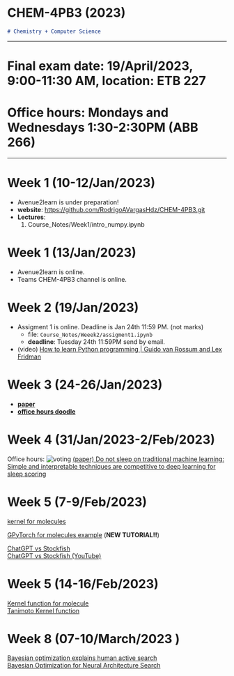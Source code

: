 <!-- ---
marp: true
theme: default
# _class: invet
backgroundColor: #fff
# backgroundImage: url('../Figures/dallemini.png')
paginate: true
math: katex
---
# https://marp.app/

<style>
section { 
    font-size: 30px; 
}
img[alt~="center"] {
  display: block;
  margin: 0 auto;
}
</style>
<style scoped>section { font-size: 30px; }</style>
 -->


# **CHEM-4PB3 (2023)**

```markdown
# Chemistry + Computer Science
```
---
# **Final exam date**: **19/April/2023**,  **9:00-11:30 AM**, location: **ETB 227**
# **Office hours**: Mondays and Wednesdays 1:30-2:30PM (**ABB 266**)
---

# **Week 1 (10-12/Jan/2023)**
* Avenue2learn is under preparation!
* **website**: https://github.com/RodrigoAVargasHdz/CHEM-4PB3.git
* **Lectures**: 
  1. Course_Notes/Week1/intro_numpy.ipynb

# **Week 1 (13/Jan/2023)**
* Avenue2learn is online.
* Teams CHEM-4PB3 channel is online.

# **Week 2 (19/Jan/2023)**
* Assigment 1 is online. Deadline is Jan 24th 11:59 PM. (not marks)
  * file: ```Course_Notes/Weeek2/assigment1.ipynb```
  * **deadline**: Tuesday 24th 11:59PM send by email.
* (video) [How to learn Python programming | Guido van Rossum and Lex Fridman](https://www.youtube.com/watch?v=F2Mx-u7auUs)
  
# **Week 3 (24-26/Jan/2023)**
  * [**paper**](https://doi.org/10.1021/acs.jchemed.1c00142)
  * [**office hours doodle**](https://forms.gle/ZzpxuHSyKhijiGuH8)

# **Week 4 (31/Jan/2023-2/Feb/2023)**
Office hours:
![voting](https://raw.github.com/RodrigoAVargasHdz/CHEM-4PB3/master/Course_Notes/Figures/office_hours_voting.png)
[(paper) Do not sleep on traditional machine learning: Simple and interpretable techniques are competitive to deep learning for sleep scoring](https://www.sciencedirect.com/science/article/pii/S1746809422008837)

# **Week 5 (7-9/Feb/2023)**
[kernel for molecules](https://towardsdatascience.com/gaussian-process-regression-on-molecules-in-gpflow-ee6fedab2130)

[GPyTorch for molecules example](Week6/gpytorch_molecules.ipynb) (**NEW TUTORIAL!!**)
<!-- [GPyTorch for molecules example](https://raw.github.com/RodrigoAVargasHdz/CHEM-4PB3/master/Course_Notes/Week5/gpytorch_molecules.ipynb) -->
[ChatGPT vs Stockfish](https://twitter.com/JoINrbs/status/1624351822621315072?s=20&t=yryE67kXEH7PkmXtdD1mNw)\
[ChatGPT vs Stockfish (YouTube)](https://www.youtube.com/watch?v=rSCNW1OCk_M)

# **Week 5 (14-16/Feb/2023)**
[Kernel function for molecule](https://colab.research.google.com/github/RodrigoAVargasHdz/CHEM-4PB3/blob/main/Course_Notes/Week5/gpytorch_molecules.ipynb)\
[Tanimoto Kernel function](https://colab.research.google.com/github/RodrigoAVargasHdz/CHEM-4PB3/blob/main/Course_Notes/Week5/TanimotoKernel.ipynb)


# **Week 8 (07-10/March/2023 )**
[Bayesian optimization explains human active search](https://papers.nips.cc/paper/2013/file/a3f390d88e4c41f2747bfa2f1b5f87db-Paper.pdf)\
[Bayesian Optimization for Neural Architecture Search](https://medium.com/abacus-ai/an-introduction-to-bayesian-optimization-for-neural-architecture-search-d324830ec781)